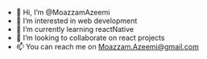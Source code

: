 - 👋 Hi, I’m @MoazzamAzeemi
- 👀 I’m interested in web development
- 🌱 I’m currently learning reactNative
- 💞️ I’m looking to collaborate on react projects
- 📫 You can reach me on Moazzam.Azeemi@gmail.com

<!---
MoazzamAzeemi/MoazzamAzeemi is a ✨ special ✨ repository because its `README.md` (this file) appears on your GitHub profile.
You can click the Preview link to take a look at your changes.
--->
